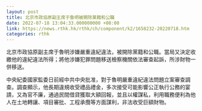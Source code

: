 ```yaml
---
layout: post
title: 北京市政協原副主席于魯明被開除黨籍和公職
date: 2022-07-18 13:04:33.000000000 +08:00
link: https://news.rthk.hk/rthk/ch/component/k2/1658232-20220718.htm
categories: rthk
---
```


北京市政協原副主席于魯明涉嫌嚴重違紀違法，被開除黨籍和公職。當局又決定收繳他的違紀違法所得；將他涉嫌犯罪問題移送檢察機關依法審查起訴，所涉財物一併移送。

中央紀委國家監委日前經中共中央批准，對于魯明嚴重違紀違法問題立案審查調查。調查顯示，他長期違規收受禮品禮金，多次接受可能影響公正執行公務的宴請，又為官不廉，通過民間借貸獲取大額回報，並且以權謀私，利用職務便利為他人在土地轉讓、項目審批、工程承攬等方面謀利，非法收受巨額財物。
